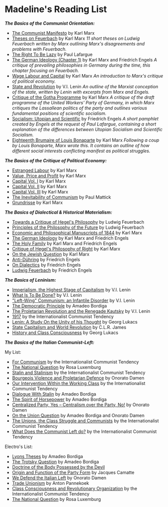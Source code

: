 # Madeline's Reading List

_**The Basics of the Communist Orientation:**_

- [The Communist Manifesto](https://www.marxists.org/archive/marx/works/1848/communist-manifesto/) by Karl Marx
- [Theses on Feuerbach](https://www.marxists.org/archive/marx/works/1845/theses/theses.htm) by Karl Marx
_11 short theses on Ludwig Feuerbach written by Marx outlining Marx&#39;s disagreements and problems with Feuerbach._
- [The Right To Be Lazy](https://www.marxists.org/archive/lafargue/1883/lazy/) by Paul Lafargue
- [The German Ideology (Chapter 1)](https://www.marxists.org/archive/marx/works/1845/german-ideology/ch01.htm) by Karl Marx and Friedrich Engels
_A critique of prevailing philosophies in Germany during the time, this chapter focusing on Feuerbach._
- [Wage Labour and Capital](https://www.marxists.org/archive/marx/works/1847/wage-labour/) by Karl Marx
_An introduction to Marx&#39;s critique of political economy._
- [State and Revolution](https://www.marxists.org/archive/lenin/works/1917/staterev/) by V.I. Lenin
_An outline of the Marxist conception of the state, written by Lenin with excerpts from Marx and Engels._
- [Critique of the Gotha Programme](https://www.marxists.org/archive/marx/works/1875/gotha/) by Karl Marx
_A critique of the draft programme of the United Workers&#39; Party of Germany, in which Marx critiques the Lassallean politics of the party and outlines various fundamental positions of scientific socialism._
- [Socialism: Utopian and Scientific](https://www.marxists.org/archive/marx/works/1880/soc-utop/index.htm) by Friedrich Engels
_A short pamphlet created by Engels at the request of Paul Lafargue, containing a short explanation of the differences between Utopian Socialism and Scientific Socialism._
- [Eighteenth Brumaire of Louis Bonaparte](https://www.marxists.org/archive/marx/works/1852/18th-brumaire/) by Karl Marx
_Following a coup by Louis Bonaparte, Marx wrote this. It contains an outline of how different social interests conflicting manifest as political struggles._

_**The Basics of the Critique of Political Economy:**_

- [Estranged Labour](https://www.marxists.org/archive/marx/works/1844/manuscripts/labour.htm) by Karl Marx
- [Value, Price and Profit](https://www.marxists.org/archive/marx/works/1865/value-price-profit/) by Karl Marx
- [Capital Vol. I](https://www.marxists.org/archive/marx/works/1867-c1/index.htm) by Karl Marx
- [Capital Vol. II](https://www.marxists.org/archive/marx/works/1885-c2/index.htm) by Karl Marx
- [Capital Vol. III](https://www.marxists.org/archive/marx/works/1894-c3/index.htm) by Karl Marx
- [The Inevitability of Communism](https://www.marxists.org/archive/mattick-paul/1936/inevitability.htm) by Paul Mattick
- [Grundrisse](https://www.marxists.org/archive/marx/works/1857/grundrisse/) by Karl Marx

_**The Basics of Dialectical &amp; Historical Materialism:**_

- [Towards a Critique of Hegel&#39;s Philosophy](https://www.marxists.org/reference/archive/feuerbach/works/critique/index.htm) by Ludwig Feuerbach
- [Principles of the Philosophy of the Future](https://www.marxists.org/reference/archive/feuerbach/works/future/index.htm) by Ludwig Feuerbach
- [Economic and Philosophical Manuscripts of 1844](https://www.marxists.org/archive/marx/works/1844/manuscripts/preface.htm) by Karl Marx
- [The German Ideology](https://www.marxists.org/archive/marx/works/1845/german-ideology/) by Karl Marx and Friedrich Engels
- [The Holy Family](https://www.marxists.org/archive/marx/works/1845/holy-family/index.htm) by Karl Marx and Friedrich Engels
- [Critique of Hegel&#39;s Philosophy of Right](https://www.marxists.org/archive/marx/works/1843/critique-hpr/index.htm) by Karl Marx
- [On the Jewish Question](https://www.marxists.org/archive/marx/works/1844/jewish-question/) by Karl Marx
- [Anti-Dühring](https://marxists.org/archive/marx/works/1877/anti-duhring/) by Friedrich Engels
- [On Dialectics](https://marxists.architexturez.net/archive/marx/works/1878/05/dialectics.htm) by Friedrich Engels
- [Ludwig Feuerbach](https://www.marxists.org/archive/marx/works/1886/ludwig-feuerbach/index.htm) by Friedrich Engels

_**The Basics of Leninism:**_

- [Imperialism, the Highest Stage of Capitalism](https://www.marxists.org/archive/lenin/works/1916/imp-hsc/index.htm) by V.I. Lenin
- [What Is To Be Done?](https://www.marxists.org/archive/lenin/works/1901/witbd/index.htm) by V.I. Lenin
- ["Left-Wing" Communism: an Infantile Disorder](https://www.marxists.org/archive/lenin/works/1920/lwc/index.htm) by V.I. Lenin
- [The Democratic Principle](https://www.marxists.org/archive/bordiga/works/1922/democratic-principle.htm) by Amadeo Bordiga
- [The Proletarian Revolution and the Renegade Kautsky](https://marxists.org/archive/lenin/works/1918/prrk/index.htm) by V.I. Lenin
- [1917](https://www.leftcom.org/en/articles/2007-11-01/1917) by the Internationalist Communist Tendency
- [Lenin: A Study On the Unity of his Thought](http://materialnecessity.org/2019/10/03/lenin-a-study-on-the-unity-of-his-thought-georg-lukacs/) by Georg Lukacs
- [State Capitalism and World Revolution](https://ca1lib.org/book/5677634/4661e3) by C.L.R. James
- [History and Class Consciousness](https://marxists.org/archive/lukacs/works/history/index.htm) by Georg Lukacs

_**The Basics of the Italian Communist-Left:**_

My List:

- [For Communism](https://leftcom.org/files/2019-for-communism_0.pdf) by the Internationalist Communist Tendency
- [The National Question](https://marxists.org/archive/luxemburg/1909/national-question/index.htm) by Rosa Luxemburg
- [Stalin and Stalinism](https://www.leftcom.org/en/articles/2003-08-01/stalin-and-stalinism) by the Internationalist Communist Tendency
- [Bourgeois Violence and Proletarian Defence](https://marxists.org/archive/damen/1946/bourgeois-violence.htm) by Onorato Damen
- [Our Intervention Within the Working Class](https://www.leftcom.org/en/articles/2012-09-12/our-intervention-within-the-working-class) by the Internationalist Communist Tendency
- [Dialogue With Stalin](https://marxists.org/archive/bordiga/works/1952/stalin.htm) by Amadeo Bordiga
- [The Spirit of Horsepower](https://marxists.org/archive/bordiga/works/1953/horsepower.htm) by Amadeo Bordiga
- [Centralized Party, Yes – Centralism over the Party, No!](https://www.marxists.org/archive/damen/1951/centralised.htm) by Onorato Damen
- [On the Union Question](https://libcom.org/library/union-question-amadeo-bordiga-onorato-damen) by Amadeo Bordiga and Onorato Damen
- [The Unions, the Class Struggle and Communists](http://www.leftcom.org/en/articles/2011-10-27/the-unions-the-class-struggle-and-communists) by the Internationalist Communist Tendency
- [What Does the Communist Left do?](http://www.leftcom.org/en/articles/2020-04-22/what-does-the-communist-left-do) by the Internationalist Communist Tendency

Electro's List:

- [Lyons Theses](https://www.marxists.org/archive/bordiga/works/1926/lyons-theses.htm) by Amadeo Bordiga
- [The Trotsky Question](https://www.marxists.org/archive/bordiga/works/1925/trotsky.htm) by Amadeo Bordiga
- [Doctrine of the Body Possessed by the Devil](https://www.marxists.org/archive/bordiga/works/1951/doctrine.htm)
- [Origin and Function of the Party Form](https://www.marxists.org/archive/camatte/origin.htm) by Jacques Camatte
- [We Defend the Italian Left](https://www.marxists.org/archive/damen/1966/defend.htm) by Onorato Damen
- [Trade Unionism](https://www.marxists.org/archive/pannekoe/1936/union.htm) by Anton Pannekoek
- [Class Consciousness and Revolutionary Organization](https://www.leftcom.org/en/articles/2018-06-30/class-consciousness-and-revolutionary-organisation) by the Internationalist Communist Tendency
- [The National Question](https://marxists.org/archive/luxemburg/1909/national-question/index.htm) by Rosa Luxemburg
